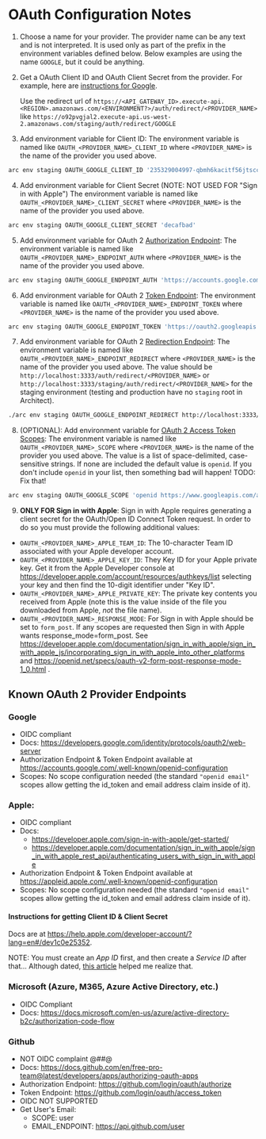 # OAuth Configuration Notes

1. Choose a name for your provider. The provider name can be any text and is not interpreted. It is used only as part of the prefix in the environment variables defined below. Below examples are using the name `GOOGLE`, but it could be anything.

2. Get a OAuth Client ID and OAuth Client Secret from the provider. For example, here are [instructions for Google](https://developers.google.com/identity/protocols/oauth2/openid-connect).

   Use the redirect url of `https://<API_GATEWAY_ID>.execute-api.<REGION>.amazonaws.com/<ENVIRONMENT?>/auth/redirect/<PROVIDER_NAME>` like `https://o92pvgjal2.execute-api.us-west-2.amazonaws.com/staging/auth/redirect/GOOGLE`

3. Add environment variable for Client ID:
   The environment variable is named like `OAUTH_<PROVIDER_NAME>_CLIENT_ID` where `<PROVIDER_NAME>` is the name of the provider you used above.

```sh
arc env staging OAUTH_GOOGLE_CLIENT_ID '235329004997-qbmh6kacitf56jtscckadmvd0qu9sqi6.apps.googleusercontent.com'
```

4. Add environment variable for Client Secret (NOTE: NOT USED FOR "Sign in with Apple")
   The environment variable is named like `OAUTH_<PROVIDER_NAME>_CLIENT_SECRET` where `<PROVIDER_NAME>` is the name of the provider you used above.

```sh
arc env staging OAUTH_GOOGLE_CLIENT_SECRET 'decafbad'
```

5. Add environment variable for OAuth 2 [Authorization Endpoint](https://tools.ietf.org/html/rfc6749#section-3.1):
   The environment variable is named like `OAUTH_<PROVIDER_NAME>_ENDPOINT_AUTH` where `<PROVIDER_NAME>` is the name of the provider you used above.

```sh
arc env staging OAUTH_GOOGLE_ENDPOINT_AUTH 'https://accounts.google.com/o/oauth2/v2/auth'
```

6. Add environment variable for OAuth 2 [Token Endpoint](https://tools.ietf.org/html/rfc6749#section-3.2):
   The environment variable is named like `OAUTH_<PROVIDER_NAME>_ENDPOINT_TOKEN` where `<PROVIDER_NAME>` is the name of the provider you used above.

```sh
arc env staging OAUTH_GOOGLE_ENDPOINT_TOKEN 'https://oauth2.googleapis.com/token'
```

7. Add environment variable for OAuth 2 [Redirection Endpoint](https://tools.ietf.org/html/rfc6749#section-3.1.2):
   The environment variable is named like `OAUTH_<PROVIDER_NAME>_ENDPOINT_REDIRECT` where `<PROVIDER_NAME>` is the name of the provider you used above. The value should be `http://localhost:3333/auth/redirect/<PROVIDER_NAME>` or `http://localhost:3333/staging/auth/redirect/<PROVIDER_NAME>` for the staging environment (testing and production have no `staging` root in Architect).

```sh
./arc env staging OAUTH_GOOGLE_ENDPOINT_REDIRECT http://localhost:3333/auth/redirect/GOOGLE
```

8. (OPTIONAL): Add environment variable for [OAuth 2 Access Token Scopes](https://tools.ietf.org/html/rfc6749#section-3.3):
   The environment variable is named like `OAUTH_<PROVIDER_NAME>_SCOPE` where `<PROVIDER_NAME>` is the name of the provider you used above. The value is a list of space-delimited, case-sensitive strings.
   If none are included the default value is `openid`.
   If you don't include `openid` in your list, then something bad will happen! TODO: Fix that!

```sh
arc env staging OAUTH_GOOGLE_SCOPE 'openid https://www.googleapis.com/auth/userinfo.email'
```

9. **ONLY FOR Sign in with Apple**: Sign in with Apple requires generating a client secret for the OAuth/Open ID Connect Token request. In order to do so you must provide the following additional values:

- `OAUTH_<PROVIDER_NAME>_APPLE_TEAM_ID`: The 10-character Team ID associated with your Apple developer account.
- `OAUTH_<PROVIDER_NAME>_APPLE_KEY_ID`: They Key ID for your Apple private key. Get it from the Apple Developer console at https://developer.apple.com/account/resources/authkeys/list selecting your key and then find the 10-digit identifier under "Key ID".
- `OAUTH_<PROVIDER_NAME>_APPLE_PRIVATE_KEY`: The private key contents you received from Apple (note this is the value inside of the file you downloaded from Apple, _not_ the file name).
- `OAUTH_<PROVIDER_NAME>_RESPONSE_MODE`: For Sign in with Apple should be set to `form_post`. If any scopes are requested then Sign in with Apple wants response_mode=form_post. See https://developer.apple.com/documentation/sign_in_with_apple/sign_in_with_apple_js/incorporating_sign_in_with_apple_into_other_platforms and https://openid.net/specs/oauth-v2-form-post-response-mode-1_0.html .

## Known OAuth 2 Provider Endpoints

### Google

- OIDC compliant
- Docs: https://developers.google.com/identity/protocols/oauth2/web-server
- Authorization Endpoint & Token Endpoint available at https://accounts.google.com/.well-known/openid-configuration
- Scopes: No scope configuration needed (the standard `"openid email"` scopes allow getting the id_token and email address claim inside of it).

### Apple:

- OIDC compliant
- Docs:
  - https://developer.apple.com/sign-in-with-apple/get-started/
  - https://developer.apple.com/documentation/sign_in_with_apple/sign_in_with_apple_rest_api/authenticating_users_with_sign_in_with_apple
- Authorization Endpoint & Token Endpoint available at https://appleid.apple.com/.well-known/openid-configuration
- Scopes: No scope configuration needed (the standard `"openid email"` scopes allow getting the id_token and email address claim inside of it).

#### Instructions for getting Client ID & Client Secret

Docs are at https://help.apple.com/developer-account/?lang=en#/dev1c0e25352.

NOTE: You must create an _App ID_ first, and then create a _Service ID_ after that... Although dated, [this article](https://medium.com/identity-beyond-borders/how-to-configure-sign-in-with-apple-77c61e336003) helped me realize that.

### Microsoft (Azure, M365, Azure Active Directory, etc.)

- OIDC Compliant
- Docs: https://docs.microsoft.com/en-us/azure/active-directory-b2c/authorization-code-flow

### Github

- NOT OIDC complaint @#$%$#@
- Docs: https://docs.github.com/en/free-pro-team@latest/developers/apps/authorizing-oauth-apps
- Authorization Endpoint: https://github.com/login/oauth/authorize
- Token Endpoint: https://github.com/login/oauth/access_token
- OIDC NOT SUPPORTED
- Get User's Email:
  - SCOPE: user
  - EMAIL_ENDPOINT: https://api.github.com/user

